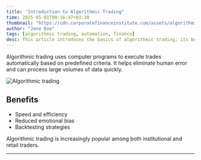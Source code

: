 ```yaml
---
title: "Introduction to Algorithmic Trading"
time: 2025-05-01T00:16:47+03:30
thumbnail: "https://cdn.corporatefinanceinstitute.com/assets/algorithmic-trading-1024x683.jpeg"
author: "Jane Doe"
tags: [algorithmic trading, automation, finance]
desc: This article introduces the basics of algorithmic trading, its benefits, and why it is popular among traders.
---
```


Algorithmic trading uses computer programs to execute trades automatically based on predefined criteria. It helps eliminate human error and can process large volumes of data quickly.

![Algorithmic trading](https://cdn.corporatefinanceinstitute.com/assets/algorithmic-trading-1024x683.jpeg)

## Benefits
- Speed and efficiency
- Reduced emotional bias
- Backtesting strategies

Algorithmic trading is increasingly popular among both institutional and retail traders.

---